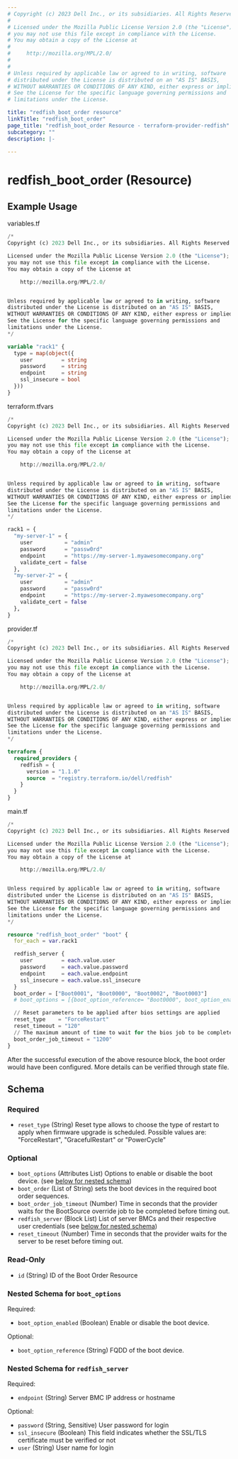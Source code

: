 ```yaml
---
# Copyright (c) 2023 Dell Inc., or its subsidiaries. All Rights Reserved.
#
# Licensed under the Mozilla Public License Version 2.0 (the "License");
# you may not use this file except in compliance with the License.
# You may obtain a copy of the License at
#
#     http://mozilla.org/MPL/2.0/
#
#
# Unless required by applicable law or agreed to in writing, software
# distributed under the License is distributed on an "AS IS" BASIS,
# WITHOUT WARRANTIES OR CONDITIONS OF ANY KIND, either express or implied.
# See the License for the specific language governing permissions and
# limitations under the License.

title: "redfish_boot_order resource"
linkTitle: "redfish_boot_order"
page_title: "redfish_boot_order Resource - terraform-provider-redfish"
subcategory: ""
description: |-
  
---
```


# redfish_boot_order (Resource)



## Example Usage

variables.tf
```terraform
/*
Copyright (c) 2023 Dell Inc., or its subsidiaries. All Rights Reserved.

Licensed under the Mozilla Public License Version 2.0 (the "License");
you may not use this file except in compliance with the License.
You may obtain a copy of the License at

    http://mozilla.org/MPL/2.0/


Unless required by applicable law or agreed to in writing, software
distributed under the License is distributed on an "AS IS" BASIS,
WITHOUT WARRANTIES OR CONDITIONS OF ANY KIND, either express or implied.
See the License for the specific language governing permissions and
limitations under the License.
*/

variable "rack1" {
  type = map(object({
    user         = string
    password     = string
    endpoint     = string
    ssl_insecure = bool
  }))
}
```

terraform.tfvars
```terraform
/*
Copyright (c) 2023 Dell Inc., or its subsidiaries. All Rights Reserved.

Licensed under the Mozilla Public License Version 2.0 (the "License");
you may not use this file except in compliance with the License.
You may obtain a copy of the License at

    http://mozilla.org/MPL/2.0/


Unless required by applicable law or agreed to in writing, software
distributed under the License is distributed on an "AS IS" BASIS,
WITHOUT WARRANTIES OR CONDITIONS OF ANY KIND, either express or implied.
See the License for the specific language governing permissions and
limitations under the License.
*/

rack1 = {
  "my-server-1" = {
    user          = "admin"
    password      = "passw0rd"
    endpoint      = "https://my-server-1.myawesomecompany.org"
    validate_cert = false
  },
  "my-server-2" = {
    user          = "admin"
    password      = "passw0rd"
    endpoint      = "https://my-server-2.myawesomecompany.org"
    validate_cert = false
  },
}
```

provider.tf
```terraform
/*
Copyright (c) 2023 Dell Inc., or its subsidiaries. All Rights Reserved.

Licensed under the Mozilla Public License Version 2.0 (the "License");
you may not use this file except in compliance with the License.
You may obtain a copy of the License at

    http://mozilla.org/MPL/2.0/


Unless required by applicable law or agreed to in writing, software
distributed under the License is distributed on an "AS IS" BASIS,
WITHOUT WARRANTIES OR CONDITIONS OF ANY KIND, either express or implied.
See the License for the specific language governing permissions and
limitations under the License.
*/

terraform {
  required_providers {
    redfish = {
      version = "1.1.0"
      source  = "registry.terraform.io/dell/redfish"
    }
  }
}
```

main.tf
```terraform
/*
Copyright (c) 2023 Dell Inc., or its subsidiaries. All Rights Reserved.

Licensed under the Mozilla Public License Version 2.0 (the "License");
you may not use this file except in compliance with the License.
You may obtain a copy of the License at

    http://mozilla.org/MPL/2.0/


Unless required by applicable law or agreed to in writing, software
distributed under the License is distributed on an "AS IS" BASIS,
WITHOUT WARRANTIES OR CONDITIONS OF ANY KIND, either express or implied.
See the License for the specific language governing permissions and
limitations under the License.
*/

resource "redfish_boot_order" "boot" {
  for_each = var.rack1

  redfish_server {
    user         = each.value.user
    password     = each.value.password
    endpoint     = each.value.endpoint
    ssl_insecure = each.value.ssl_insecure
  }
  boot_order = ["Boot0001", "Boot0000", "Boot0002", "Boot0003"]
  # boot_options = [{boot_option_reference= "Boot0000", boot_option_enabled= false}]

  // Reset parameters to be applied after bios settings are applied
  reset_type    = "ForceRestart"
  reset_timeout = "120"
  // The maximum amount of time to wait for the bios job to be completed
  boot_order_job_timeout = "1200"
}
```

After the successful execution of the above resource block, the boot order would have been configured. More details can be verified through state file.

<!-- schema generated by tfplugindocs -->
## Schema

### Required

- `reset_type` (String) Reset type allows to choose the type of restart to apply when firmware upgrade is scheduled. Possible values are: "ForceRestart", "GracefulRestart" or "PowerCycle"

### Optional

- `boot_options` (Attributes List) Options to enable or disable the boot device. (see [below for nested schema](#nestedatt--boot_options))
- `boot_order` (List of String) sets the boot devices in the required boot order sequences.
- `boot_order_job_timeout` (Number) Time in seconds that the provider waits for the BootSource override job to be completed before timing out.
- `redfish_server` (Block List) List of server BMCs and their respective user credentials (see [below for nested schema](#nestedblock--redfish_server))
- `reset_timeout` (Number) Time in seconds that the provider waits for the server to be reset before timing out.

### Read-Only

- `id` (String) ID of the Boot Order Resource

<a id="nestedatt--boot_options"></a>
### Nested Schema for `boot_options`

Required:

- `boot_option_enabled` (Boolean) Enable or disable the boot device.

Optional:

- `boot_option_reference` (String) FQDD of the boot device.


<a id="nestedblock--redfish_server"></a>
### Nested Schema for `redfish_server`

Required:

- `endpoint` (String) Server BMC IP address or hostname

Optional:

- `password` (String, Sensitive) User password for login
- `ssl_insecure` (Boolean) This field indicates whether the SSL/TLS certificate must be verified or not
- `user` (String) User name for login


